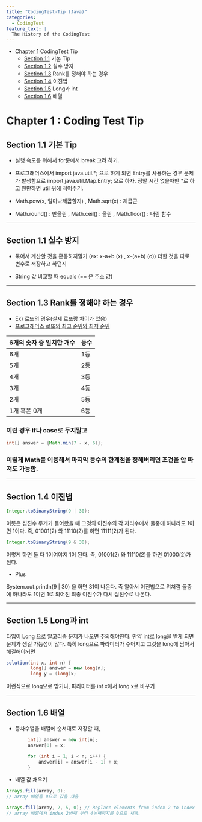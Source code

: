```yaml
---
title: "CodingTest-Tip (Java)"
categories:
  - CodingTest
feature_text: |
  The History of the CodingTest
---
```


- [Chapter 1](#chapter1) CodingTest Tip
  - [Section 1.1](#section_1_1) 기본 Tip
  - [Section 1.2](#section_1_2) 실수 방지
  - [Section 1.3](#section_1_3) Rank를 정해야 하는 경우
  - [Section 1.4](#section_1_4) 이진법
  - [Section 1.5](#section_1_5) Long과 int
  - [Section 1.6](#section_1_6) 배열

# Chapter 1 <a class="anchor" id="chapter1"></a> : Coding Test Tip

## Section 1.1 <a class="anchor" id="section_1_1"></a> 기본 Tip

- 실행 속도를 위해서 for문에서 break 고려 하기.

- 프로그래머스에서 import java.util.*; 으로 하게 되면 Entry를 사용하는 경우 문제가 발생함으로 import java.util.Map.Entry; 으로 하자. 정말 시간 없을때만 *로 하고 웬만하면 util 뒤에 적어주기.

- Math.pow(x, 얼마나제곱할지) , Math.sqrt(x) : 제곱근

- Math.round() : 반올림 , Math.ceil() : 올림 , Math.floor() : 내림 함수

---

## Section 1.1 <a class="anchor" id="section_1_1"></a> 실수 방지

- 묶어서 계산할 것을 혼동하지말기 (ex: x-a+b (x) , x-(a+b) (o)) 더한 것을 따로 변수로 저장하고 하던지

- String 값 비교할 때 equals (== 은 주소 값)

---

## Section 1.3 <a class="anchor" id="section_1_3"></a> Rank를 정해야 하는 경우

- Ex) 로또의 경우(실제 로또랑 차이가 있음)
- [프로그래머스 로또의 최고 순위와 최저 순위](https://programmers.co.kr/learn/courses/30/lessons/77484)

| 6개의 숫자 중 일치한 개수 | 등수 |
| ------------------------- | ---- |
| 6개                       | 1등  |
| 5개                       | 2등  |
| 4개                       | 3등  |
| 3개                       | 4등  |
| 2개                       | 5등  |
| 1개 혹은 0개              | 6등  |

### 이런 경우 if나 case로 두지말고

```java
int[] answer = {Math.min(7 - x, 6)};
```

### 이렇게 Math를 이용해서 마지막 등수의 한계점을 정해버리면 조건을 안 따져도 가능함.

---

## Section 1.4 <a class="anchor" id="section_1_4"></a> 이진법

```java
Integer.toBinaryString(9 | 30);
```

이뜻은 십진수 두개가 들어왔을 때 그것의 이진수의 각 자리수에서 둘중에 하나라도 1이면 1이다.
즉, 01001(2) 와 11110(2)를 하면 11111(2)가 된다.

```java
Integer.toBinaryString(9 & 30);
```

이렇게 하면 둘 다 1이여야지 1이 된다.
즉, 01001(2) 와 11110(2)를 하면 01000(2)가 된다.

- Plus

System.out.println(9 | 30) 을 하면 31이 나온다. 즉 알아서 이진법으로 위처럼 둘중에 하나라도 1이면 1로 되어진 최종 이진수가 다시 십진수로 나온다.

---

## Section 1.5 <a class="anchor" id="section_1_5"></a> Long과 int

타입이 Long 으로 알고리즘 문제가 나오면 주의해야한다.
만약 int로 long을 받게 되면 문제가 생길 가능성이 많다.
특히 long으로 파라미터가 주어지고
그것을 long에 담아서 해결해야되면

```java
solution(int x, int n) {
         long[] answer = new long[n];
         long y = (long)x;

```

이런식으로 long으로 받거나, 파라미터를 int x에서 long x로 바꾸기

---

## Section 1.6 <a class="anchor" id="section_1_6"></a> 배열

- 등차수열을 배열에 순서대로 저장할 때,

```java
        int[] answer = new int[n];
        answer[0] = x;

        for (int i = 1; i < n; i++) {
            answer[i] = answer[i - 1] + x;
        }

```

- 배열 값 채우기

```java
Arrays.fill(array, 0);
// array 배열을 0으로 값을 채움

Arrays.fill(array, 2, 5, 0); // Replace elements from index 2 to index 4 by 0
// array 배열에서 index 2번째 부터 4번째까지를 0으로 채움.
```
